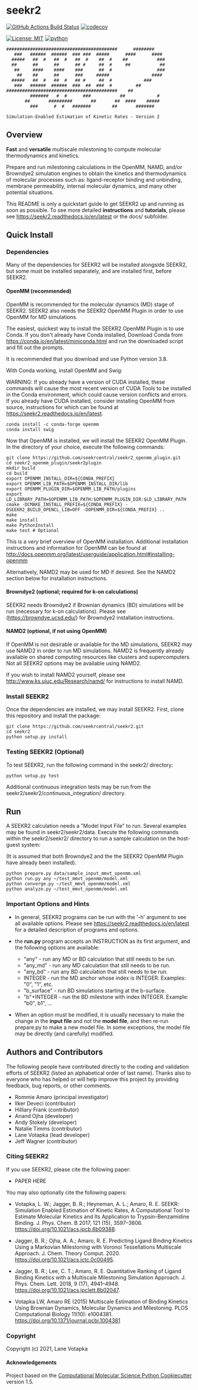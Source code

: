 seekr2
==============================
[//]: # (Badges)
[![GitHub Actions Build Status](https://github.com/seekrcentral/seekr2/workflows/CI/badge.svg)](https://github.com/seekrcentral/seekr2/actions?query=workflow%3ACI)
[![codecov](https://codecov.io/gh/seekrcentral/seekr2/branch/master/graph/badge.svg)](https://codecov.io/gh/seekrcentral/seekr2/branch/master)


[![License: MIT](https://img.shields.io/badge/License-MIT-yellow.svg)](https://opensource.org/licenses/MIT) [![python](https://img.shields.io/badge/python-3.8-blue.svg)](https://www.python.org/)


```
##########################################      ########
   ###   ######  ######  ### ###  #####      ####      ####
  #####   ##  #   ##  #   ##  #    ##  #    ##           ###
  ##      ##      ##      ## #     ##  #     ##           ##
   ##     ####    ####    ###      ##  #                 ###
    ##    ##      ##      ###     #####                ####
  #####   ##  #   ##  #   ## #     ##  #            ###
   ###   ######  ######  ###  ##  ###  #         ## 
##########################################    ##
         #######   #  #      ###           ##            #
       ##       #########       ##       ##  ####    #####
         ###      #  #   #######        ##       #######

Simulation-Enabled Estimation of Kinetic Rates - Version 2
```

## Overview
**Fast** and **versatile** multiscale milestoning to compute molecular 
thermodynamics and kinetics.

Prepare and run milestoning calculations in the OpenMM, NAMD, and/or Browndye2
simulation engines to obtain the kinetics and thermodynamics of molecular 
processes such as: ligand-receptor binding and unbinding, 
membrane permeability, internal molecular dynamics, and many other potential 
situations.

This README is only a quickstart guide to get SEEKR2 up and running as soon as
possible. To see more detailed **instructions** and **tutorials**, please see 
https://seekr2.readthedocs.io/en/latest or the docs/ subfolder.

## Quick Install

### Dependencies
Many of the dependencies for SEEKR2 will be installed alongside SEEKR2, but
some must be installed separately, and are installed first, before SEEKR2.

#### OpenMM (recommended)

OpenMM is recommended for the molecular dynamics (MD) stage of SEEKR2. SEEKR2 
also needs the SEEKR2 OpenMM Plugin in order to use OpenMM for MD simulations.

The easiest, quickest way to install the SEEKR2 OpenMM Plugin is to use
Conda. If you don't already have Conda installed, Download Conda from 
https://conda.io/en/latest/miniconda.html and run the downloaded script and 
fill out the prompts. 

It is recommended that you download and use Python version 3.8.

With Conda working, install OpenMM and Swig:

WARNING: If you already have a version of CUDA installed, these commands
will cause the most recent version of CUDA Tools to be installed in the Conda
environment, which could cause version conflicts and errors. If you already
have CUDA installed, consider installing OpenMM from source, instructions
for which can be found at https://seekr2.readthedocs.io/en/latest.

```
conda install -c conda-forge openmm
conda install swig
```

Now that OpenMM is installed, we will install the SEEKR2 OpenMM Plugin. In the 
directory of your choice, execute the following commands:

```
git clone https://github.com/seekrcentral/seekr2_openmm_plugin.git
cd seekr2_openmm_plugin/seekr2plugin
mkdir build
cd build
export OPENMM_INSTALL_DIR=${CONDA_PREFIX}
export OPENMM_LIB_PATH=$OPENMM_INSTALL_DIR/lib
export OPENMM_PLUGIN_DIR=$OPENMM_LIB_PATH/plugins
export LD_LIBRARY_PATH=$OPENMM_LIB_PATH:$OPENMM_PLUGIN_DIR:$LD_LIBRARY_PATH
cmake -DCMAKE_INSTALL_PREFIX=${CONDA_PREFIX} -DSEEKR2_BUILD_OPENCL_LIB=OFF -DOPENMM_DIR=${CONDA_PREFIX} ..
make
make install
make PythonInstall
make test # Optional
```

This is a *very* brief overview of OpenMM installation. Additional 
installation instructions and information for OpenMM can be found at
http://docs.openmm.org/latest/userguide/application.html#installing-openmm

Alternatively, NAMD2 may be used for MD if desired. See the NAMD2 section
below for installation instructions.

#### Browndye2 (optional; required for k-on calculations)

SEEKR2 needs Browndye2 if Brownian dynamics (BD) simulations will be run 
(necessary for k-on calculations). Please see (https://browndye.ucsd.edu/) 
for Browndye2 installation instructions.

#### NAMD2 (optional, if not using OpenMM)

If OpenMM is not desirable or available for the MD simulations, SEEKR2 may 
use NAMD2 in order to run MD simulations. NAMD2 is frequently already 
available on shared computing resources like clusters and supercomputers.
Not all SEEKR2 options may be available using NAMD2.

If you wish to install NAMD2 yourself, please see 
http://www.ks.uiuc.edu/Research/namd/ for instructions to install NAMD.

### Install SEEKR2

Once the dependencies are installed, we may install SEEKR2. First, clone this 
repository and install the package:

```
git clone https://github.com/seekrcentral/seekr2.git
cd seekr2
python setup.py install
```

### Testing SEEKR2 (Optional)
To test SEEKR2, run the following command in the seekr2/ directory:

```
python setup.py test
```

Additional continuous integration tests may be run from the
seekr2/seekr2/continuous_integration/ directory.

## Run

A SEEKR2 calculation needs a "Model Input File" to run. Several examples may
be found in seekr2/seekr2/data. Execute the following commands within the 
seekr2/seekr2/ directory to run a sample calculation on the host-guest system:

(It is assumed that both Browndye2 and the the SEEKR2 OpenMM Plugin have
already been installed).

```
python prepare.py data/sample_input_mmvt_openmm.xml
python run.py any ~/test_mmvt_openmm/model.xml
python converge.py ~/test_mmvt_openmm/model.xml
python analyze.py ~/test_mmvt_openmm/model.xml
```

### Important Options and Hints

* In general, SEEKR2 programs can be run with the '-h' argument to see all
available options. Please see https://seekr2.readthedocs.io/en/latest for a
detailed description of programs and options.

* the **run.py** program accepts an INSTRUCTION as its first argument, and
the following options are available:
  * "any" - run any MD or BD calculation that still needs to be run.
  * "any_md" - run any MD calculation that still needs to be run.
  * "any_bd" - run any BD calculation that still needs to be run.
  * INTEGER - run the MD anchor whose index is INTEGER. Examples: "0", "1", etc.
  * "b_surface" - run BD simulations starting at the b-surface.
  * "b"+INTEGER - run the BD milestone with index INTEGER. Example: "b0", b1", ...

* When an option must be modified, it is usually necessary to make the change
in the **input file** and not the **model file**, and then re-run 
prepare.py to make a new model file. In some exceptions, the model file may be
directly (and carefully) modified.



## Authors and Contributors

The following people have contributed directly to the coding and validation
efforts of SEEKR2 (listed an alphabetical order of last name). 
Thanks also to everyone who has helped or will help improve this project by 
providing feedback, bug reports, or other comments.

* Rommie Amaro (principal investigator)
* Ilker Deveci (contributor)
* Hilliary Frank (contributor)
* Anand Ojha (developer)
* Andy Stokely (developer)
* Natalie Timms (contributor)
* Lane Votapka (lead developer)
* Jeff Wagner (contributor)

### Citing SEEKR2

If you use SEEKR2, please cite the following paper:

* PAPER HERE

You may also optionally cite the following papers:

* Votapka, L. W.; Jagger, B. R.; Heyneman, A. L.; Amaro, R. E. SEEKR: Simulation Enabled Estimation of Kinetic Rates, A Computational Tool to Estimate Molecular Kinetics and Its Application to Trypsin–Benzamidine Binding. J. Phys. Chem. B 2017, 121 (15), 3597–3606. https://doi.org/10.1021/acs.jpcb.6b09388. 

* Jagger, B. R.; Ojha, A. A.; Amaro, R. E. Predicting Ligand Binding Kinetics Using a Markovian Milestoning with Voronoi Tessellations Multiscale Approach. J. Chem. Theory Comput. 2020. https://doi.org/10.1021/acs.jctc.0c00495. 

* Jagger, B. R.; Lee, C. T.; Amaro, R. E. Quantitative Ranking of Ligand Binding Kinetics with a Multiscale Milestoning Simulation Approach. J. Phys. Chem. Lett. 2018, 9 (17), 4941–4948. https://doi.org/10.1021/acs.jpclett.8b02047. 

* Votapka LW, Amaro RE (2015) Multiscale Estimation of Binding Kinetics Using Brownian Dynamics, Molecular Dynamics and Milestoning. PLOS Computational Biology 11(10): e1004381. https://doi.org/10.1371/journal.pcbi.1004381

### Copyright

Copyright (c) 2021, Lane Votapka


#### Acknowledgements
 
Project based on the 
[Computational Molecular Science Python Cookiecutter](https://github.com/molssi/cookiecutter-cms) version 1.5.
